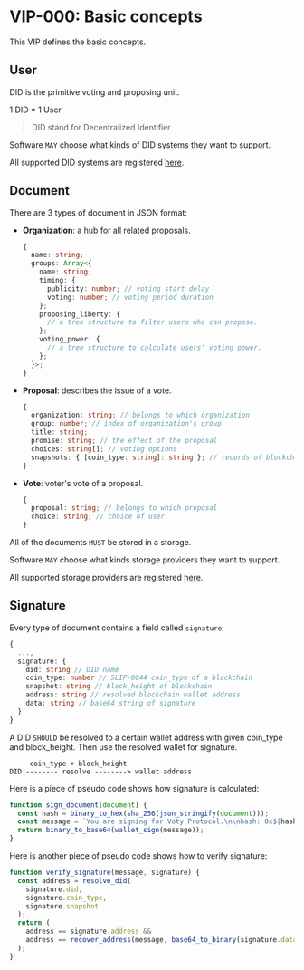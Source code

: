 # VIP-000: Basic concepts

This VIP defines the basic concepts.

## User

DID is the primitive voting and proposing unit.

1 DID = 1 User

> DID stand for Decentralized Identifier

Software `MAY` choose what kinds of DID systems they want to support.

All supported DID systems are registered [here](/vips/VIP-001.md).

## Document

There are 3 types of document in JSON format:

- **Organization**: a hub for all related proposals.

  ```ts
  {
    name: string;
    groups: Array<{
      name: string;
      timing: {
        publicity: number; // voting start delay
        voting: number; // voting period duration
      };
      proposing_liberty: {
        // a tree structure to filter users who can propose.
      };
      voting_power: {
        // a tree structure to calculate users' voting power.
      };
    }>;
  }
  ```

- **Proposal**: describes the issue of a vote.

  ```ts
  {
    organization: string; // belongs to which organization
    group: number; // index of organization's group
    title: string;
    promise: string; // the effect of the proposal
    choices: string[]; // voting options
    snapshots: { [coin_type: string]: string }; // records of blockchains' height
  }
  ```

- **Vote**: voter's vote of a proposal.

  ```ts
  {
    proposal: string; // belongs to which proposal
    choice: string; // choice of user
  }
  ```

All of the documents `MUST` be stored in a storage.

Software `MAY` choose what kinds storage providers they want to support.

All supported storage providers are registered [here](/vips/VIP-002.md).

## Signature

Every type of document contains a field called `signature`:

```ts
{
  ...,
  signature: {
    did: string // DID name
    coin_type: number // SLIP-0044 coin_type of a blockchain
    snapshot: string // block_height of blockchain
    address: string // resolved blockchain wallet address
    data: string // base64 string of signature
  }
}
```

A DID `SHOULD` be resolved to a certain wallet address with given coin_type and block_height. Then use the resolved wallet for signature.

```
     coin_type + block_height
DID -------- resolve --------> wallet address
```

Here is a piece of pseudo code shows how signature is calculated:

```ts
function sign_document(document) {
  const hash = binary_to_hex(sha_256(json_stringify(document)));
  const message = `You are signing for Voty Protocol.\n\nhash: 0x${hash}`;
  return binary_to_base64(wallet_sign(message));
}
```

Here is another piece of pseudo code shows how to verify signature:

```ts
function verify_signature(message, signature) {
  const address = resolve_did(
    signature.did,
    signature.coin_type,
    signature.snapshot
  );
  return (
    address == signature.address &&
    address == recover_address(message, base64_to_binary(signature.data))
  );
}
```
